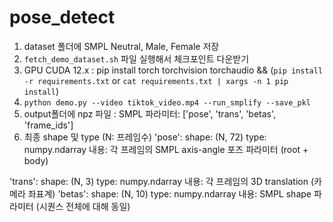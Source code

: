# pose_detect

1. dataset 폴더에 SMPL Neutral, Male, Female 저장
2. `fetch_demo_dataset.sh` 파일 실행해서 체크포인트 다운받기
3. GPU CUDA 12.x : pip install torch torchvision torchaudio && (`pip install -r requirements.txt` or `cat requirements.txt | xargs -n 1 pip install`)
4. `python demo.py --video tiktok_video.mp4 --run_smplify --save_pkl`
5. output폴더에 npz 파일 : SMPL 파라미터: ['pose', 'trans', 'betas', 'frame_ids']
6. 최종 shape 및 type (N: 프레임수)
'pose':
shape: (N, 72)
type: numpy.ndarray
내용: 각 프레임의 SMPL axis-angle 포즈 파라미터 (root + body)

'trans':
shape: (N, 3)
type: numpy.ndarray
내용: 각 프레임의 3D translation (카메라 좌표계)
'betas':
shape: (N, 10)
type: numpy.ndarray
내용: SMPL shape 파라미터 (시퀀스 전체에 대해 동일)
